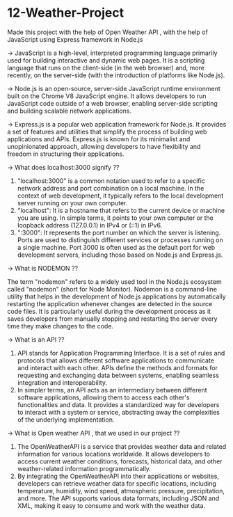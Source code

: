 # 12-Weather-Project
Made this project with the help of Open Weather API , with the help of JavaScript using Express framework in Node.js

-> JavaScript is a high-level, interpreted programming language primarily used for building interactive and dynamic web pages. It is a scripting language that runs on the client-side (in the web browser) and, more recently, on the server-side (with the introduction of platforms like Node.js).

-> Node.js is an open-source, server-side JavaScript runtime environment built on the Chrome V8 JavaScript engine. It allows developers to run JavaScript code outside of a web browser, enabling server-side scripting and building scalable network applications.

-> Express.js is a popular web application framework for Node.js. It provides a set of features and utilities that simplify the process of building web applications and APIs. Express.js is known for its minimalist and unopinionated approach, allowing developers to have flexibility and freedom in structuring their applications.

-> What does localhost:3000 signify ??
1. "localhost:3000" is a common notation used to refer to a specific network address and port combination on a local machine. In the context of web development, it typically refers to the local development server running on your own computer.
2. "localhost": It is a hostname that refers to the current device or machine you are using. In simple terms, it points to your own computer or the loopback address (127.0.0.1) in IPv4 or (::1) in IPv6.
3. ":3000": It represents the port number on which the server is listening. Ports are used to distinguish different services or processes running on a single machine. Port 3000 is often used as the default port for web development servers, including those based on Node.js and Express.js.

-> What is NODEMON ??

The term "nodemon" refers to a widely used tool in the Node.js ecosystem called "nodemon" (short for Node Monitor). Nodemon is a command-line utility that helps in the development of Node.js applications by automatically restarting the application whenever changes are detected in the source code files. It is particularly useful during the development process as it saves developers from manually stopping and restarting the server every time they make changes to the code.

-> What is an API ??
1. API stands for Application Programming Interface. It is a set of rules and protocols that allows different software applications to communicate and interact with each other. APIs define the methods and formats for requesting and exchanging data between systems, enabling seamless integration and interoperability.
2. In simpler terms, an API acts as an intermediary between different software applications, allowing them to access each other's functionalities and data. It provides a standardized way for developers to interact with a system or service, abstracting away the complexities of the underlying implementation.

-> What is Open weather API , that we used in our project ??
1. The OpenWeatherAPI is a service that provides weather data and related information for various locations worldwide. It allows developers to access current weather conditions, forecasts, historical data, and other weather-related information programmatically.
2. By integrating the OpenWeatherAPI into their applications or websites, developers can retrieve weather data for specific locations, including temperature, humidity, wind speed, atmospheric pressure, precipitation, and more. The API supports various data formats, including JSON and XML, making it easy to consume and work with the weather data.

